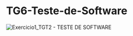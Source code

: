 # TG6-Teste-de-Software

![Exercicio1_TGT2 - TESTE DE SOFTWARE](https://user-images.githubusercontent.com/63924505/134787964-fdb991ba-9ff8-4e2f-a48f-869236f5f13d.png)
